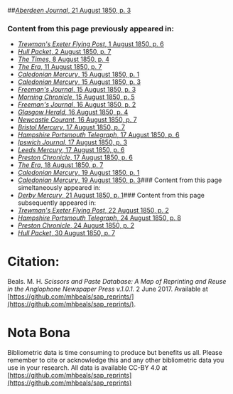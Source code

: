 ##[*Aberdeen Journal*, 21 August 1850, p. 3](https://mhbeals.github.io/sap_html/Aberdeen-Journal/Aberdeen-Journal-21-August-1850-p-3)

### Content from this page previously appeared in:
+ [*Trewman's Exeter Flying Post*, 1 August 1850, p. 6](https://mhbeals.github.io/sap_html/Trewman's-Exeter-Flying-Post/Trewman's-Exeter-Flying-Post-1-August-1850-p-6)
+ [*Hull Packet*, 2 August 1850, p. 7](https://mhbeals.github.io/sap_html/Hull-Packet/Hull-Packet-2-August-1850-p-7)
+ [*The Times*, 8 August 1850, p. 4](https://mhbeals.github.io/sap_html/The-Times/The-Times-8-August-1850-p-4)
+ [*The Era*, 11 August 1850, p. 7](https://mhbeals.github.io/sap_html/The-Era/The-Era-11-August-1850-p-7)
+ [*Caledonian Mercury*, 15 August 1850, p. 1](https://mhbeals.github.io/sap_html/Caledonian-Mercury/Caledonian-Mercury-15-August-1850-p-1)
+ [*Caledonian Mercury*, 15 August 1850, p. 3](https://mhbeals.github.io/sap_html/Caledonian-Mercury/Caledonian-Mercury-15-August-1850-p-3)
+ [*Freeman's Journal*, 15 August 1850, p. 3](https://mhbeals.github.io/sap_html/Freeman's-Journal/Freeman's-Journal-15-August-1850-p-3)
+ [*Morning Chronicle*, 15 August 1850, p. 5](https://mhbeals.github.io/sap_html/Morning-Chronicle/Morning-Chronicle-15-August-1850-p-5)
+ [*Freeman's Journal*, 16 August 1850, p. 2](https://mhbeals.github.io/sap_html/Freeman's-Journal/Freeman's-Journal-16-August-1850-p-2)
+ [*Glasgow Herald*, 16 August 1850, p. 4](https://mhbeals.github.io/sap_html/Glasgow-Herald/Glasgow-Herald-16-August-1850-p-4)
+ [*Newcastle Courant*, 16 August 1850, p. 7](https://mhbeals.github.io/sap_html/Newcastle-Courant/Newcastle-Courant-16-August-1850-p-7)
+ [*Bristol Mercury*, 17 August 1850, p. 7](https://mhbeals.github.io/sap_html/Bristol-Mercury/Bristol-Mercury-17-August-1850-p-7)
+ [*Hampshire Portsmouth Telegraph*, 17 August 1850, p. 6](https://mhbeals.github.io/sap_html/Hampshire-Portsmouth-Telegraph/Hampshire-Portsmouth-Telegraph-17-August-1850-p-6)
+ [*Ipswich Journal*, 17 August 1850, p. 3](https://mhbeals.github.io/sap_html/Ipswich-Journal/Ipswich-Journal-17-August-1850-p-3)
+ [*Leeds Mercury*, 17 August 1850, p. 6](https://mhbeals.github.io/sap_html/Leeds-Mercury/Leeds-Mercury-17-August-1850-p-6)
+ [*Preston Chronicle*, 17 August 1850, p. 6](https://mhbeals.github.io/sap_html/Preston-Chronicle/Preston-Chronicle-17-August-1850-p-6)
+ [*The Era*, 18 August 1850, p. 7](https://mhbeals.github.io/sap_html/The-Era/The-Era-18-August-1850-p-7)
+ [*Caledonian Mercury*, 19 August 1850, p. 1](https://mhbeals.github.io/sap_html/Caledonian-Mercury/Caledonian-Mercury-19-August-1850-p-1)
+ [*Caledonian Mercury*, 19 August 1850, p. 3](https://mhbeals.github.io/sap_html/Caledonian-Mercury/Caledonian-Mercury-19-August-1850-p-3)### Content from this page simeltaneously appeared in:
+ [*Derby Mercury*, 21 August 1850, p. 1](https://mhbeals.github.io/sap_html/Derby-Mercury/Derby-Mercury-21-August-1850-p-1)### Content from this page subsequently appeared in:
+ [*Trewman's Exeter Flying Post*, 22 August 1850, p. 2](https://mhbeals.github.io/sap_html/Trewman's-Exeter-Flying-Post/Trewman's-Exeter-Flying-Post-22-August-1850-p-2)
+ [*Hampshire Portsmouth Telegraph*, 24 August 1850, p. 8](https://mhbeals.github.io/sap_html/Hampshire-Portsmouth-Telegraph/Hampshire-Portsmouth-Telegraph-24-August-1850-p-8)
+ [*Preston Chronicle*, 24 August 1850, p. 2](https://mhbeals.github.io/sap_html/Preston-Chronicle/Preston-Chronicle-24-August-1850-p-2)
+ [*Hull Packet*, 30 August 1850, p. 7](https://mhbeals.github.io/sap_html/Hull-Packet/Hull-Packet-30-August-1850-p-7)
                    
# Citation: 

Beals. M. H. *Scissors and Paste Database: A Map of Reprinting and Reuse in the Anglophone Newspaper Press v.1.0.1.* 2 June 2017. Available at [https://github.com/mhbeals/sap_reprints/](https://github.com/mhbeals/sap_reprints/). 
                    
# Nota Bona

Bibliometric data is time consuming to produce but benefits us all. Please remember to cite or acknowledge this and any other bibliometric data you use in your research. All data is available CC-BY 4.0 at [https://github.com/mhbeals/sap_reprints](https://github.com/mhbeals/sap_reprints)